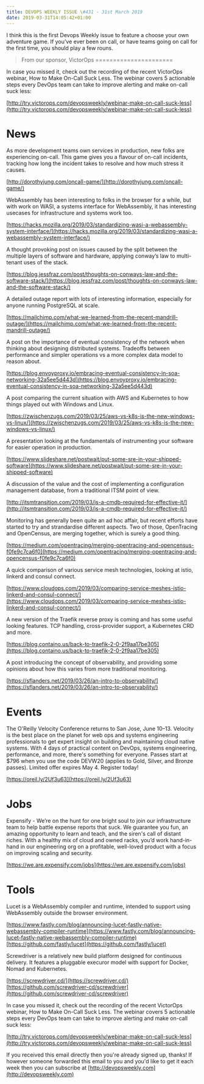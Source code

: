 ```yaml
---
title: DEVOPS WEEKLY ISSUE \#431 - 31st March 2019 
date: 2019-03-31T14:05:42+01:00
---
```


I think this is the first Devops Weekly issue to feature a choose your own adventure game. If you’ve ever been on call, or have teams going on call for the first time, you should play a few rouns.


>From our sponsor, VictorOps
======================

In case you missed it, check out the recording of the recent VictorOps webinar, How to Make On-Call Suck Less. The webinar covers 5 actionable steps every DevOps team can take to improve alerting and make on-call suck less:

[http://try.victorops.com/devopsweekly/webinar-make-on-call-suck-less](http://try.victorops.com/devopsweekly/webinar-make-on-call-suck-less)


News
====

As more development teams own services in production, new folks are experiencing on-call. This game gives you a flavour of on-call incidents, tracking how long the incident takes to resolve and how much stress it causes.

[http://dorothyjung.com/oncall-game/](http://dorothyjung.com/oncall-game/)


WebAssembly has been interesting to folks in the browser for a while, but with work on WASI, a systems interface for WebAssembly, it has interesting usecases for infrastructure and systems work too.

[https://hacks.mozilla.org/2019/03/standardizing-wasi-a-webassembly-system-interface/](https://hacks.mozilla.org/2019/03/standardizing-wasi-a-webassembly-system-interface/)


A thought provoking post on issues caused by the split between the multiple layers of software and hardware, applying conway’s law to multi-tenant uses of the stack.

[https://blog.jessfraz.com/post/thoughts-on-conways-law-and-the-software-stack/](https://blog.jessfraz.com/post/thoughts-on-conways-law-and-the-software-stack/)


A detailed outage report with lots of interesting information, especially for anyone running PostgreSQL at scale.

[https://mailchimp.com/what-we-learned-from-the-recent-mandrill-outage/](https://mailchimp.com/what-we-learned-from-the-recent-mandrill-outage/)


A post on the importance of eventual consistency of the network when thinking about designing distributed systems. Tradeoffs between performance and simpler operations vs a more complex data model to reason about.

[https://blog.envoyproxy.io/embracing-eventual-consistency-in-soa-networking-32a5ee5d443d](https://blog.envoyproxy.io/embracing-eventual-consistency-in-soa-networking-32a5ee5d443d)


A post comparing the current situation with AWS and Kubernetes to how things played out with Windows and Linux.

[https://zwischenzugs.com/2019/03/25/aws-vs-k8s-is-the-new-windows-vs-linux/](https://zwischenzugs.com/2019/03/25/aws-vs-k8s-is-the-new-windows-vs-linux/)


A presentation looking at the fundamentals of instrumenting your software for easier operation in production.

[https://www.slideshare.net/postwait/put-some-sre-in-your-shipped-software](https://www.slideshare.net/postwait/put-some-sre-in-your-shipped-software)


A discussion of the value and the cost of implementing a configuration management database, from a traditional ITSM point of view.

[http://itsmtransition.com/2019/03/is-a-cmdb-required-for-effective-it/](http://itsmtransition.com/2019/03/is-a-cmdb-required-for-effective-it/)


Monitoring has generally been quite an ad hoc affair, but recent efforts have started to try and strandardise different aspects. Two of those, OpenTracing and OpenCensus, are merging together, which is surely a good thing.

[https://medium.com/opentracing/merging-opentracing-and-opencensus-f0fe9c7ca6f0](https://medium.com/opentracing/merging-opentracing-and-opencensus-f0fe9c7ca6f0)


A quick comparison of various service mesh technologies, looking at istio, linkerd and consul connect.

[https://www.cloudops.com/2019/03/comparing-service-meshes-istio-linkerd-and-consul-connect/](https://www.cloudops.com/2019/03/comparing-service-meshes-istio-linkerd-and-consul-connect/)


A new version of the Traefik reverse proxy is coming and has some useful looking features. TCP handling, cross-provider support, a Kubernetes CRD and more.

[https://blog.containo.us/back-to-traefik-2-0-2f9aa17be305](https://blog.containo.us/back-to-traefik-2-0-2f9aa17be305)


A post introducing the concept of observability, and providing some opinions about how this varies from more traditional monitoring.

[https://sflanders.net/2019/03/26/an-intro-to-observability/](https://sflanders.net/2019/03/26/an-intro-to-observability/)


Events
======

The O'Reilly Velocity Conference returns to San Jose, June 10–13. Velocity is the best place on the planet for web ops and systems engineering professionals to get expert insight on building and maintaining cloud native systems. With 4 days of practical content on DevOps, systems engineering, performance, and more, there's something for everyone. Passes start at $796 when you use the code DEVW20 (applies to Gold, Silver, and Bronze passes). Limited offer expires May 4. Register today!

[https://oreil.ly/2Uf3u63](https://oreil.ly/2Uf3u63)


Jobs
====

Expensify - We’re on the hunt for one bright soul to join our infrastructure team to help battle expense reports that suck. We guarantee you fun, an amazing opportunity to learn and teach, and the siren's call of distant riches. With a healthy mix of cloud and owned racks, you’d work hand-in-hand in our engineering org on a profitable, well-loved product with a focus on improving scaling and security.

[https://we.are.expensify.com/jobs](https://we.are.expensify.com/jobs)


Tools
====

Lucet is a WebAssembly compiler and runtime, intended to support using WebAssembly outside the browser environment.

[https://www.fastly.com/blog/announcing-lucet-fastly-native-webassembly-compiler-runtime](https://www.fastly.com/blog/announcing-lucet-fastly-native-webassembly-compiler-runtime)
[https://github.com/fastly/lucet](https://github.com/fastly/lucet)


Screwdriver is a relatively new build platform designed for continuous delivery. It features a pluggable execuror model with support for Docker, Nomad and Kubernetes.

[https://screwdriver.cd/](https://screwdriver.cd/)
[https://github.com/screwdriver-cd/screwdriver](https://github.com/screwdriver-cd/screwdriver)



In case you missed it, check out the recording of the recent VictorOps webinar, How to Make On-Call Suck Less. The webinar covers 5 actionable steps every DevOps team can take to improve alerting and make on-call suck less:

[http://try.victorops.com/devopsweekly/webinar-make-on-call-suck-less](http://try.victorops.com/devopsweekly/webinar-make-on-call-suck-less)


If you received this email directly then you're already signed up, thanks! If however someone forwarded this email to you and you'd like to get it each week then you can subscribe at [http://devopsweekly.com](http://devopsweekly.com)

